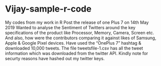 # Vijay-sample-r-code
My codes from my work in R
Post the release of one Plus 7 on 14th May 2019 Wanted to analyse the Sentiment of Twitters around the key specifications of the product like 
Processor, Memory, Camera, Screen etc. And also, how were the contributors comparing it against likes of Samsung, Apple & Google Pixel devices.
Have used the “OnePlus 7” hashtag & downloaded 10,000 tweets.
The file tweetsfile-1.csv has all the tweet information which was downloaded from the twitter API. Kindly note for securty reasons have hashed out my
twitter keys.
